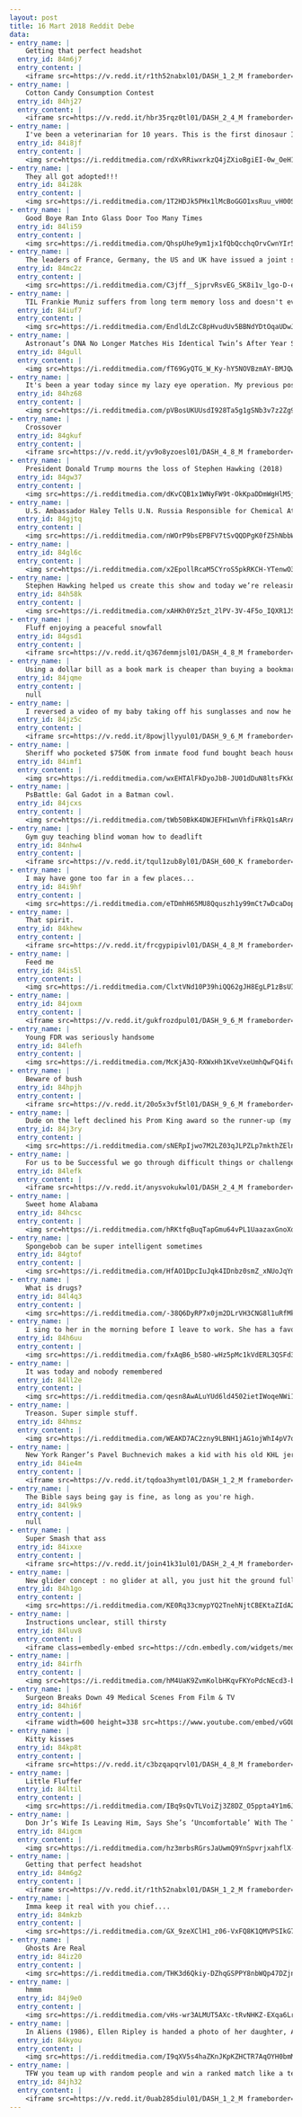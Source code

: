 ```yaml
---
layout: post
title: 16 Mart 2018 Reddit Debe
data:
- entry_name: |
    Getting that perfect headshot
  entry_id: 84m6j7
  entry_content: |
    <iframe src=https://v.redd.it/r1th52nabxl01/DASH_1_2_M frameborder=0></iframe>
- entry_name: |
    Cotton Candy Consumption Contest
  entry_id: 84hj27
  entry_content: |
    <iframe src=https://v.redd.it/hbr35rqz0tl01/DASH_2_4_M frameborder=0></iframe>
- entry_name: |
    I've been a veterinarian for 10 years. This is the first dinosaur I've worked on.
  entry_id: 84i8jf
  entry_content: |
    <img src=https://i.redditmedia.com/rdXvRRiwxrkzQ4jZXioBgiEI-0w_OeH129k15cRni8k.jpg?fm=jpg&s=3cab1f14c677884cb386f9ccf30d61a0 frameborder=0>
- entry_name: |
    They all got adopted!!!
  entry_id: 84i28k
  entry_content: |
    <img src=https://i.redditmedia.com/1T2HDJk5PHx1lMcBoGGO1xsRuu_vH00Sqy2jXn_vyHk.jpg?fm=jpg&s=6c1ad69ada124e1e37795e76ed02ddee frameborder=0>
- entry_name: |
    Good Boye Ran Into Glass Door Too Many Times
  entry_id: 84li59
  entry_content: |
    <img src=https://i.redditmedia.com/QhspUhe9ym1jx1fQbQcchqOrvCwnYIr56FGM2XIogqY.gif?fm=jpg&s=e68bd1a27bc651506ab87cd83d894ce2 frameborder=0>
- entry_name: |
    The leaders of France, Germany, the US and UK have issued a joint statement stating This is the first offensive use of a nerve agent in Europe since the Second World War, calling it an assault on UK sovereignty.
  entry_id: 84mc2z
  entry_content: |
    <img src=https://i.redditmedia.com/C3jff__SjprvRsvEG_SK8i1v_lgo-D-ehYJYwZkUJPg.jpg?fm=jpg&s=3dc1333fde971547110cfd4f0f07b56d frameborder=0>
- entry_name: |
    TIL Frankie Muniz suffers from long term memory loss and doesn't even remember being on Malcolm in the Middle.
  entry_id: 84iuf7
  entry_content: |
    <img src=https://i.redditmedia.com/EndldLZcC8pHvudUv5BBNdYDtOqaUDwJt-o8GdukjuA.jpg?fm=jpg&s=d07d85df4d900f45b98da30e9815a6cd frameborder=0>
- entry_name: |
    Astronaut’s DNA No Longer Matches His Identical Twin’s After Year Spent in Space, NASA Finds
  entry_id: 84gull
  entry_content: |
    <img src=https://i.redditmedia.com/fT69GyQTG_W_Ky-hY5NOVBzmAY-BMJQw5Rqt86--DNw.jpg?fm=jpg&s=35224e99ba17f37a9b8c276ec341e7ca frameborder=0>
- entry_name: |
    It's been a year today since my lazy eye operation. My previous posts inspired lots of people to have the same procedure, so here's my final one...
  entry_id: 84hz68
  entry_content: |
    <img src=https://i.redditmedia.com/pVBosUKUUsdI928Ta5g1gSNb3v7z2Zg9AQtCdEPD6Hs.jpg?fm=jpg&s=036ffc18b338cafdece93bbc13bd51d5 frameborder=0>
- entry_name: |
    Crossover
  entry_id: 84gkuf
  entry_content: |
    <iframe src=https://v.redd.it/yv9o8yzoesl01/DASH_4_8_M frameborder=0></iframe>
- entry_name: |
    President Donald Trump mourns the loss of Stephen Hawking (2018)
  entry_id: 84gw37
  entry_content: |
    <img src=https://i.redditmedia.com/dKvCQB1x1WNyFW9t-OkKpaDDmWgHlM5jrrtxmt-ekuk.jpg?fm=jpg&s=4489e46f230ceb5a6a8f5bf6acf7a1a8 frameborder=0>
- entry_name: |
    U.S. Ambassador Haley Tells U.N. Russia Responsible for Chemical Attack
  entry_id: 84gjtq
  entry_content: |
    <img src=https://i.redditmedia.com/nWOrP9bsEPBFV7tSvQQDPgK0fZ5hNbbWBOCwvEY4Wuc.jpg?fm=jpg&s=ce43f49fdf9714d1692420242f1c1d62 frameborder=0>
- entry_name: |
  entry_id: 84gl6c
  entry_content: |
    <img src=https://i.redditmedia.com/x2EpollRcaM5CYroS5pkRKCH-YTenwO3QbOwCDDNKlk.jpg?fm=jpg&s=f5a1ee300ef559b59375131db630ddc6 frameborder=0>
- entry_name: |
    Stephen Hawking helped us create this show and today we’re releasing it for free. No paywall, ads or email address required to stream the series.
  entry_id: 84h58k
  entry_content: |
    <img src=https://i.redditmedia.com/xAHKh0Yz5zt_2lPV-3V-4F5o_IQXR1JSmNpbd1jBO74.jpg?fm=jpg&s=d513ea4da67e86565a50e34d050731f3 frameborder=0>
- entry_name: |
    Fluff enjoying a peaceful snowfall
  entry_id: 84gsd1
  entry_content: |
    <iframe src=https://v.redd.it/q367demmjsl01/DASH_4_8_M frameborder=0></iframe>
- entry_name: |
    Using a dollar bill as a book mark is cheaper than buying a bookmark.
  entry_id: 84jqme
  entry_content: |
    null
- entry_name: |
    I reversed a video of my baby taking off his sunglasses and now he’s the coolest.
  entry_id: 84jz5c
  entry_content: |
    <iframe src=https://v.redd.it/8powjllyyul01/DASH_9_6_M frameborder=0></iframe>
- entry_name: |
    Sheriff who pocketed $750K from inmate food fund bought beach house for $740K
  entry_id: 84imf1
  entry_content: |
    <img src=https://i.redditmedia.com/wxEHTAlFkDyoJbB-JU01dDuN8ltsFKkG5CRmwVES9uM.jpg?fm=jpg&s=8485cbe3d66039c0d9c8ac4a3c5bfdeb frameborder=0>
- entry_name: |
    PsBattle: Gal Gadot in a Batman cowl.
  entry_id: 84jcxs
  entry_content: |
    <img src=https://i.redditmedia.com/tWb50BkK4DWJEFHIwnVhfiFRkQ1sARrA7rXzeZZD3G0.jpg?fm=jpg&s=54524e7681c467fc9f3161ba8479fb62 frameborder=0>
- entry_name: |
    Gym guy teaching blind woman how to deadlift
  entry_id: 84nhw4
  entry_content: |
    <iframe src=https://v.redd.it/tqul1zub8yl01/DASH_600_K frameborder=0></iframe>
- entry_name: |
    I may have gone too far in a few places...
  entry_id: 84i9hf
  entry_content: |
    <img src=https://i.redditmedia.com/eTDmhH65MU8Qquszh1y99mCt7wDcaDopoqABKSv5V3o.png?fm=jpg&s=36e61f2f5424759572926bc8b05e4a87 frameborder=0>
- entry_name: |
    That spirit.
  entry_id: 84khew
  entry_content: |
    <iframe src=https://v.redd.it/frcgypipivl01/DASH_4_8_M frameborder=0></iframe>
- entry_name: |
    Feed me
  entry_id: 84is5l
  entry_content: |
    <img src=https://i.redditmedia.com/ClxtVNd10P39hiQQ62gJH8EgLP1zBsUIwpDnu6mqdcc.gif?fm=jpg&s=6ef56adf1372b075e4cec2bd304a5eaf frameborder=0>
- entry_name: |
  entry_id: 84joxm
  entry_content: |
    <iframe src=https://v.redd.it/gukfrozdpul01/DASH_9_6_M frameborder=0></iframe>
- entry_name: |
    Young FDR was seriously handsome
  entry_id: 84lefh
  entry_content: |
    <img src=https://i.redditmedia.com/McKjA3Q-RXWxHh1KveVxeUmhQwFQ4ifuZ6GYOGKPvfA.jpg?fm=jpg&s=97fc64e0bae8ed2c94a5bf82b83f8bea frameborder=0>
- entry_name: |
    Beware of bush
  entry_id: 84hpjh
  entry_content: |
    <iframe src=https://v.redd.it/20o5x3vf5tl01/DASH_9_6_M frameborder=0></iframe>
- entry_name: |
    Dude on the left declined his Prom King award so the runner-up (my dad) could get paired up with the Queen (his crush). OldSchoolConsiderate (1971)
  entry_id: 84j3ry
  entry_content: |
    <img src=https://i.redditmedia.com/sNERpIjwo7M2LZ03qJLPZLp7mkthZElnYJmKRHtfAnU.png?fm=jpg&s=3e37abdaac1e22d2809f120ff055732e frameborder=0>
- entry_name: |
    For us to be Successful we go through difficult things or challenges
  entry_id: 84lefk
  entry_content: |
    <iframe src=https://v.redd.it/anysvokukwl01/DASH_2_4_M frameborder=0></iframe>
- entry_name: |
    Sweet home Alabama
  entry_id: 84hcsc
  entry_content: |
    <img src=https://i.redditmedia.com/hRKtfqBuqTapGmu64vPL1UaazaxGnoXdK1efK3jbxnw.jpg?fm=jpg&s=f140c3e2c2daedcc46d2ee334a0162f5 frameborder=0>
- entry_name: |
    Spongebob can be super intelligent sometimes
  entry_id: 84gtof
  entry_content: |
    <img src=https://i.redditmedia.com/HfAO1DpcIuJqk4IDnbz0smZ_xNUoJqYnddLb4khdBgE.jpg?fm=jpg&s=06f524e7946acad36260dca5e6133e09 frameborder=0>
- entry_name: |
    What is drugs?
  entry_id: 84l4q3
  entry_content: |
    <img src=https://i.redditmedia.com/-38Q6DyRP7x0jm2DLrVH3CNG8l1uRfMk875wwEow6k4.jpg?fm=jpg&s=5d6c4b48819b06562487606a8423c413 frameborder=0>
- entry_name: |
    I sing to her in the morning before I leave to work. She has a favorite spot where she lays to listen right next to me.
  entry_id: 84h6uu
  entry_content: |
    <img src=https://i.redditmedia.com/fxAqB6_b58O-wHz5pMc1kVdERL3QSFd3vEVlNInWDAQ.jpg?fm=jpg&s=44ee32912d94e6c1bd3ca973428d7c01 frameborder=0>
- entry_name: |
    It was today and nobody remembered
  entry_id: 84ll2e
  entry_content: |
    <img src=https://i.redditmedia.com/qesn8AwALuYUd6ld4502ietIWoqeNWi1OcZn_0vifUM.jpg?fm=jpg&s=85961e0e032ad056c088e4ae9af36b8d frameborder=0>
- entry_name: |
    Treason. Super simple stuff.
  entry_id: 84hmsz
  entry_content: |
    <img src=https://i.redditmedia.com/WEAKD7AC2zny9LBNH1jAG1ojWhI4pV7q8qFW3VhF7pU.png?fm=jpg&s=517381b488ba8dd18eb7abcdd8901fd9 frameborder=0>
- entry_name: |
    New York Ranger’s Pavel Buchnevich makes a kid with his old KHL jersey cry by giving him a stick and taking a picture with him
  entry_id: 84ie4m
  entry_content: |
    <iframe src=https://v.redd.it/tqdoa3hymtl01/DASH_1_2_M frameborder=0></iframe>
- entry_name: |
    The Bible says being gay is fine, as long as you're high.
  entry_id: 84l9k9
  entry_content: |
    null
- entry_name: |
    Super Smash that ass
  entry_id: 84ixxe
  entry_content: |
    <iframe src=https://v.redd.it/join41k31ul01/DASH_2_4_M frameborder=0></iframe>
- entry_name: |
    New glider concept : no glider at all, you just hit the ground full speed and die
  entry_id: 84h1go
  entry_content: |
    <img src=https://i.redditmedia.com/KE0Rq33cmypYQ2TnehNjtCBEKtaZIdA2qcKTdtnchsY.png?fm=jpg&s=e1479726ca1800ef8c05a8dd85793bc2 frameborder=0>
- entry_name: |
    Instructions unclear, still thirsty
  entry_id: 84luv8
  entry_content: |
    <iframe class=embedly-embed src=https://cdn.embedly.com/widgets/media.html?src=https%3A%2F%2Fgfycat.com%2Fifr%2FVengefulComfortableCurassow&url=https%3A%2F%2Fgfycat.com%2FVengefulComfortableCurassow&image=https%3A%2F%2Fthumbs.gfycat.com%2FVengefulComfortableCurassow-size_restricted.gif&key=522baf40bd3911e08d854040d3dc5c07&type=text%2Fhtml&schema=gfycat width=484 height=854 scrolling=no frameborder=0 allowfullscreen></iframe>
- entry_name: |
  entry_id: 84irfh
  entry_content: |
    <img src=https://i.redditmedia.com/hM4UaK9ZvmKolbHKqvFKYoPdcNEcd3-biGcTZ6a0juY.jpg?fm=jpg&s=ba5e110089a281b38922f037d2e5bcc9 frameborder=0>
- entry_name: |
    Surgeon Breaks Down 49 Medical Scenes From Film & TV
  entry_id: 84hi6f
  entry_content: |
    <iframe width=600 height=338 src=https://www.youtube.com/embed/vGOL7ZvuGMc?feature=oembed&enablejsapi=1&enablejsapi=1&enablejsapi=1 frameborder=0 allow=autoplay; encrypted-media allowfullscreen></iframe>
- entry_name: |
    Kitty kisses
  entry_id: 84kp8t
  entry_content: |
    <iframe src=https://v.redd.it/c3bzqapqrvl01/DASH_4_8_M frameborder=0></iframe>
- entry_name: |
    Little Fluffer
  entry_id: 84ltil
  entry_content: |
    <img src=https://i.redditmedia.com/IBq9sQvTLVoiZj3Z8DZ_O5ppta4Y1m6JezrmcyBFKd4.jpg?fm=jpg&s=f9a27baf3627b006d06a8be2984b10fd frameborder=0>
- entry_name: |
    Don Jr’s Wife Is Leaving Him, Says She’s ‘Uncomfortable’ With The Trump Family
  entry_id: 84igcm
  entry_content: |
    <img src=https://i.redditmedia.com/hz3mrbsRGrsJaUwmQ9YnSpvrjxahflX-idnJY9brJbk.jpg?fm=jpg&s=4a1301fa00adcdfb7b453f46fce6cf4a frameborder=0>
- entry_name: |
    Getting that perfect headshot
  entry_id: 84m6g2
  entry_content: |
    <iframe src=https://v.redd.it/r1th52nabxl01/DASH_1_2_M frameborder=0></iframe>
- entry_name: |
    Imma keep it real with you chief....
  entry_id: 84mkzb
  entry_content: |
    <img src=https://i.redditmedia.com/GX_9zeXClH1_z06-VxFQ8K1QMVPSIkG7FRlsiiPX-cA.png?fm=jpg&s=836449aab5f91385ff24e566c4758211 frameborder=0>
- entry_name: |
    Ghosts Are Real
  entry_id: 84iz20
  entry_content: |
    <img src=https://i.redditmedia.com/THK3d6Qkiy-DZhqGSPPY8nbWQp47DZjnFVDxtXQDy2o.gif?fm=jpg&s=0dbf17b413b26a6d42cb3156ed0c9e21 frameborder=0>
- entry_name: |
    hmmm
  entry_id: 84j9e0
  entry_content: |
    <img src=https://i.redditmedia.com/vHs-wr3ALMUT5AXc-tRvNHKZ-EXqa6Lrara-3VWGAmU.jpg?fm=jpg&s=baa2b228ec01da58fe43a9883c696e46 frameborder=0>
- entry_name: |
    In Aliens (1986), Ellen Ripley is handed a photo of her daughter, Amanda, after awakening from 57 years of hypersleep. The woman in the photo is Sigourney Weaver's mother.
  entry_id: 84kyou
  entry_content: |
    <img src=https://i.redditmedia.com/I9qXV5s4haZKnJKpKZHCTR7AqOYH0bmMPoKs1NVzg5M.jpg?fm=jpg&s=cec247e4c5b92ba6f5d6a10b056faf67 frameborder=0>
- entry_name: |
    TFW you team up with random people and win a ranked match like a team of pro's.
  entry_id: 84jh32
  entry_content: |
    <iframe src=https://v.redd.it/0uab285diul01/DASH_1_2_M frameborder=0></iframe>
---
```

